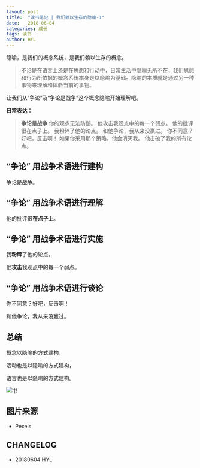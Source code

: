 ```yaml
---
layout: post
title:  "读书笔记 | 我们赖以生存的隐喻-1"
date:   2018-06-04
categories: 成长
tags: 读书
author: HYL
---
```


隐喻，是我们的概念系统，是我们赖以生存的概念。


> 不论是在语言上还是在思想和行动中，日常生活中隐喻无所不在，我们思想和行为所依据的概念系统本身是以隐喻为基础。隐喻的本质就是通过另一种事物来理解和体验当前的事物。

让我们从“争论”及“争论是战争”这个概念隐喻开始理解吧。


**日常表达：**


> **争论是战争**
你的观点无法防御。
他攻击我观点中的每一个弱点。
他的批评很在点子上。
我粉碎了他的论点。
和他争论，我从来没赢过。
你不同意？好吧，反击啊！
如果你采用那个策略，他会消灭我。
他击破了我的所有论点。


## “争论” 用战争术语进行建构

争论是战争。

## “争论” 用战争术语进行理解

他的批评很**在点子上**。

## “争论” 用战争术语进行实施

我**粉碎**了他的论点。

他**攻击**我观点中的每一个弱点。

## “争论” 用战争术语进行谈论

你不同意？好吧，反击啊！

和他争论，我从来没赢过。


## 总结


概念以隐喻的方式建构，

活动也是以隐喻的方式建构，

语言也是以隐喻的方式建构。


![书](https://images.pexels.com/photos/545049/pexels-photo-545049.jpeg?cs=srgb&dl=blanket-bloom-blooming-545049.jpg&fm=jpg)






## 图片来源

- Pexels


## CHANGELOG

- 20180604 HYL
